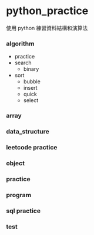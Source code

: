 # python_practice

使用 python 練習資料結構和演算法

### algorithm
* practice
* search
  * binary
* sort
  * bubble
  * insert
  * quick
  * select

### array
### data_structure
### leetcode practice
### object
### practice 
### program
### sql practice
### test
